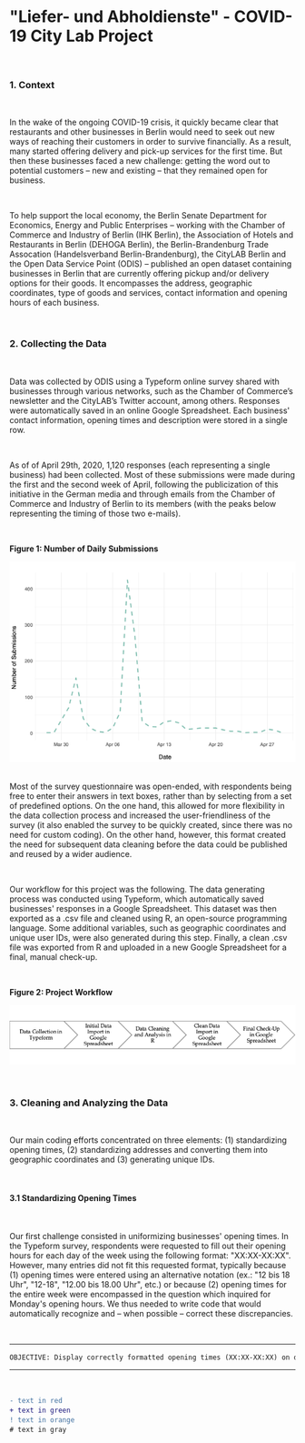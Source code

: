 
# "Liefer- und Abholdienste" - COVID-19 City Lab Project


&nbsp;

### 1. Context

&nbsp;

In the wake of the ongoing COVID-19 crisis, it quickly became clear that restaurants and other businesses in Berlin would need to seek out new ways of reaching their customers in order to survive financially. As a result, many started offering delivery and pick-up services for the first time. But then these businesses faced a new challenge: getting the word out to potential customers – new and existing – that they remained open for business.

&nbsp;

To help support the local economy, the Berlin Senate Department for Economics, Energy and Public Enterprises – working with the Chamber of Commerce and Industry of Berlin (IHK Berlin), the Association of Hotels and Restaurants in Berlin (DEHOGA Berlin), the Berlin-Brandenburg Trade Assocation (Handelsverband Berlin-Brandenburg), the CityLAB Berlin and the Open Data Service Point (ODIS) – published an open dataset containing businesses in Berlin that are currently offering pickup and/or delivery options for their goods. It encompasses the address, geographic coordinates, type of goods and services, contact information and opening hours of each business. 

&nbsp;

### 2. Collecting the Data

&nbsp;

Data was collected by ODIS using a Typeform online survey shared with businesses through various networks, such as the Chamber of Commerce’s newsletter and the CityLAB’s Twitter account, among others. Responses were automatically saved in an online Google Spreadsheet. Each business' contact information, opening times and description were stored in a single row.

&nbsp;

As of of April 29th, 2020, 1,120 responses (each representing a single business) had been collected. Most of these submissions were made during the first and the second week of April, following the publicization of this initiative in the German media and through emails from the Chamber of Commerce and Industry of Berlin to its members (with the peaks below representing the timing of those two e-mails).

&nbsp;

**Figure 1: Number of Daily Submissions**

![](graph1.png)
&nbsp;


Most of the survey questionnaire was open-ended, with respondents being free to enter their answers in text boxes, rather than by selecting from a set of predefined options. On the one hand, this allowed for more flexibility in the data collection process and increased the user-friendliness of the survey (it also enabled the survey to be quickly created, since there was no need for custom coding). On the other hand, however, this format created the need for subsequent data cleaning before the data could be published and reused by a wider audience. 

&nbsp;

Our workflow for this project was the following. The data generating process was conducted using Typeform, which automatically saved businesses' responses in a Google Spreadsheet. This dataset was then exported as a .csv file and cleaned using R, an open-source programming language. Some additional variables, such as geographic coordinates and unique user IDs, were also generated during this step. Finally, a clean .csv file was exported from R and uploaded in a new Google Spreadsheet for a final, manual check-up.

&nbsp;

**Figure 2: Project Workflow**

![](graph2.png)

&nbsp;


### 3. Cleaning and Analyzing the Data


&nbsp;

Our main coding efforts concentrated on three elements: (1) standardizing opening times, (2) standardizing addresses and converting them into geographic coordinates and (3) generating unique IDs. 


&nbsp;

#### 	3.1 Standardizing Opening Times


&nbsp;

Our first challenge consisted in uniformizing businesses' opening times. In the Typeform survey, respondents were requested to fill out their opening hours for each day of the week using the following format: "XX:XX-XX:XX". However, many entries did not fit this requested format, typically because (1) opening times were entered using an alternative notation (ex.: "12 bis 18 Uhr", "12-18", "12.00 bis 18.00 Uhr", etc.) or because (2) opening times for the entire week were encompassed in the question which inquired for Monday's opening hours. We thus needed to write code that would automatically recognize and – when possible – correct these discrepancies. 

&nbsp;

---

```diff
OBJECTIVE: Display correctly formatted opening times (XX:XX-XX:XX) on days during which businesses are open or empty cells on days during which they are closed
```
---


&nbsp;

```diff
- text in red
+ text in green
! text in orange
# text in gray
```



&nbsp;

&nbsp;

